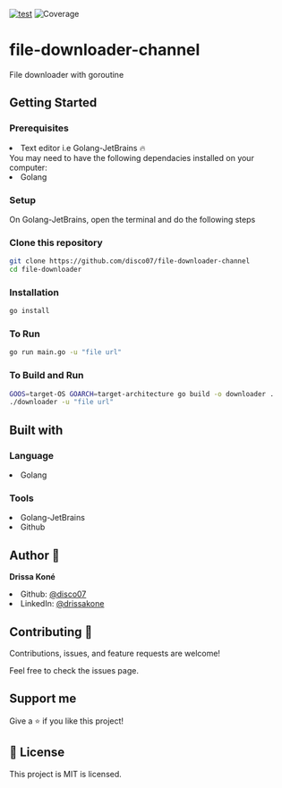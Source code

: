 [![test](https://github.com/disco07/file-downloader-channel/actions/workflows/test.yml/badge.svg?branch=main)](https://github.com/disco07/file-downloader-channel/actions/workflows/test.yml)
![Coverage](https://img.shields.io/badge/Coverage-75.3%25-brightgreen)

# file-downloader-channel

File downloader with goroutine

## Getting Started

### Prerequisites
<li>Text editor i.e Golang-JetBrains 🔥</li>
You may need to have the following dependacies installed on your computer:

<li>Golang</li>

### Setup
On Golang-JetBrains, open the terminal and do the following steps

### Clone this repository
```bash
git clone https://github.com/disco07/file-downloader-channel
cd file-downloader
```
### Installation
```bash
go install
```

### To Run
```bash
go run main.go -u "file url"
```
### To Build and Run
```bash
GOOS=target-OS GOARCH=target-architecture go build -o downloader .
./downloader -u "file url"
```

## Built with

### Language
<li>Golang</li>

### Tools
<li>Golang-JetBrains</li>
<li>Github</li>

## Author 👤
<strong>Drissa Koné</strong>

<li>Github: <a href="https://github.com/disco07">@disco07</a></li>
<li>LinkedIn: <a href="https://linkedin.com/in/drissa-kon%C3%A9">@drissakone</a></li>

## Contributing 🤝
Contributions, issues, and feature requests are welcome!

Feel free to check the issues page.

## Support me
Give a ⭐️ if you like this project!

## 📝 License
This project is MIT is licensed.
